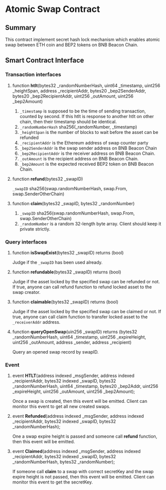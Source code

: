 # Atomic Swap Contract

## Summary

This contract implement secret hash lock mechanism which enables atomic swap between ETH coin and BEP2 tokens on BNB Beacon Chain.

## Smart Contract Interface

### Transaction interfaces

1. function **htlt**(bytes32 _randomNumberHash, uint64  _timestamp, uint256 _heightSpan, address _recipientAddr, bytes20 _bep2SenderAddr, bytes20 _bep2RecipientAddr, uint256 _outAmount, uint256 _bep2Amount)
    1. `_timestamp` is supposed to be the time of sending transaction, counted by second. If this htlt is response to another htlt on other chain, then their timestamp should be identical.
    2. `_randomNumberHash` sha256(_randomNumber, _timestamp)
    3. `_heightSpan` is the number of blocks to wait before the asset can be refunded
    4. `_recipientAddr` is the Ethereum address of swap counter party
    5. `_bep2SenderAddr` is the swap sender address on BNB Beacon Chain
    5. `_bep2RecipientAddr` is the receiver address on BNB Beacon Chain. 
    6. `_outAmount` is the recipient address on BNB Beacon Chain.
    7. `_bep2Amount` is the expected received BEP2 token on BNB Beacon Chain.

2. function **refund**(bytes32 _swapID)
    
    `_swapID` sha256(swap.randomNumberHash, swap.From, swap.SenderOtherChain)
    
3. function **claim**(bytes32 _swapID, bytes32 _randomNumber)
    1. `_swapID` sha256(swap.randomNumberHash, swap.From, swap.SenderOtherChain)
    2. `_randomNumber` is a random 32-length byte array. Client should keep it private strictly.

### Query interfaces

1. function **isSwapExist**(bytes32 _swapID) returns (bool)
    
    Judge if the `_swapID` has been used already.
    
2. function **refundable**(bytes32 _swapID) returns (bool)

    Judge if the asset locked by the specified swap can be refunded or not. If true, anyone can call refund function to refund locked asset to the swap creator.
    
3. function **claimable**(bytes32 _swapID) returns (bool)

    Judge if the asset locked by the specified swap can be claimed or not. If true, anyone can call claim function to transfer locked asset to the `_receiverAddr` address.
    
5. function **queryOpenSwap**(uin256 _swapID) returns (bytes32 _randomNumberHash, uint64 _timestamp, uint256 _expireHeight, uint256 _outAmount, address _sender, address _recipient)

    Query an opened swap record by swapID.

### Event

1. event **HTLT**(address indexed _msgSender, address indexed _recipientAddr, bytes32 indexed _swapID, bytes32 _randomNumberHash, uint64 _timestamp, bytes20 _bep2Addr, uint256 _expireHeight, uint256 _outAmount, uint256 _bep2Amount);

    Once a swap is created, then this event will be emitted. Client can monitor this event to get all new created swaps.

2. event **Refunded**(address indexed _msgSender, address indexed _recipientAddr, bytes32 indexed _swapID, bytes32 _randomNumberHash);

    One a swap expire height is passed and someone call **refund** function, then this event will be emitted.
    
3. event **Claimed**(address indexed _msgSender, address indexed _recipientAddr, bytes32 indexed _swapID, bytes32 _randomNumberHash, bytes32 _randomNumber);

    If someone call **claim** to a swap with correct secretKey and the swap expire height is not passed, then this event will be emitted. Client can monitor this event to get the secretKey.

